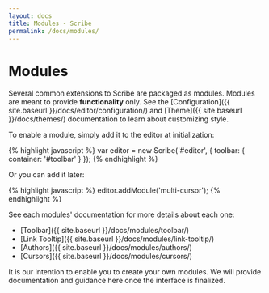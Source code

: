 ```yaml
---
layout: docs
title: Modules - Scribe
permalink: /docs/modules/
---
```


# Modules

Several common extensions to Scribe are packaged as modules. Modules are meant to provide **functionality** only. See the [Configuration]({{ site.baseurl }}/docs/editor/configuration/) and [Theme]({{ site.baseurl }}/docs/themes/) documentation to learn about customizing style.

To enable a module, simply add it to the editor at initialization:

{% highlight javascript %}
var editor = new Scribe('#editor', {
  toolbar: { container: '#toolbar' }
});
{% endhighlight %}

Or you can add it later:

{% highlight javascript %}
editor.addModule('multi-cursor');
{% endhighlight %}

See each modules' documentation for more details about each one:

- [Toolbar]({{ site.baseurl }}/docs/modules/toolbar/)
- [Link Tooltip]({{ site.baseurl }}/docs/modules/link-tooltip/)
- [Authors]({{ site.baseurl }}/docs/modules/authors/)
- [Cursors]({{ site.baseurl }}/docs/modules/cursors/)

It is our intention to enable you to create your own modules. We will provide documentation and guidance here once the interface is finalized.
